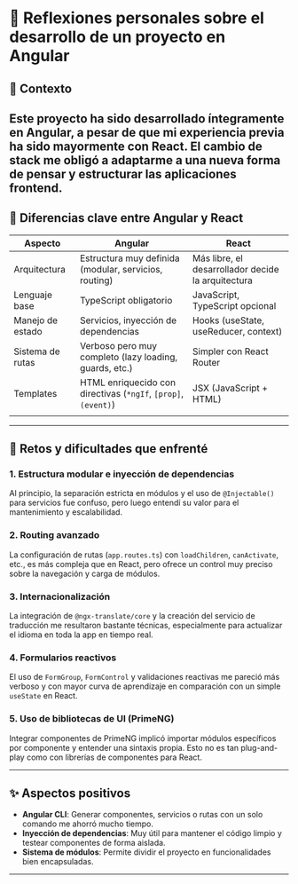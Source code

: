 # 🧾 Reflexiones personales sobre el desarrollo de un proyecto en Angular

## 🧠 Contexto

## Este proyecto ha sido desarrollado íntegramente en **Angular**, a pesar de que mi experiencia previa ha sido mayormente con **React**. El cambio de stack me obligó a adaptarme a una nueva forma de pensar y estructurar las aplicaciones frontend.

## 🔀 Diferencias clave entre Angular y React

| Aspecto          | Angular                                                        | React                                              |
| ---------------- | -------------------------------------------------------------- | -------------------------------------------------- |
| Arquitectura     | Estructura muy definida (modular, servicios, routing)          | Más libre, el desarrollador decide la arquitectura |
| Lenguaje base    | TypeScript obligatorio                                         | JavaScript, TypeScript opcional                    |
| Manejo de estado | Servicios, inyección de dependencias                           | Hooks (useState, useReducer, context)              |
| Sistema de rutas | Verboso pero muy completo (lazy loading, guards, etc.)         | Simpler con React Router                           |
| Templates        | HTML enriquecido con directivas (`*ngIf`, `[prop]`, `(event)`) | JSX (JavaScript + HTML)                            |
|  |

---

## 🚧 Retos y dificultades que enfrenté

### 1. **Estructura modular e inyección de dependencias**

Al principio, la separación estricta en módulos y el uso de `@Injectable()` para servicios fue confuso, pero luego entendí su valor para el mantenimiento y escalabilidad.

### 2. **Routing avanzado**

La configuración de rutas (`app.routes.ts`) con `loadChildren`, `canActivate`, etc., es más compleja que en React, pero ofrece un control muy preciso sobre la navegación y carga de módulos.

### 3. **Internacionalización**

La integración de `@ngx-translate/core` y la creación del servicio de traducción me resultaron bastante técnicas, especialmente para actualizar el idioma en toda la app en tiempo real.

### 4. **Formularios reactivos**

El uso de `FormGroup`, `FormControl` y validaciones reactivas me pareció más verboso y con mayor curva de aprendizaje en comparación con un simple `useState` en React.

### 5. **Uso de bibliotecas de UI (PrimeNG)**

Integrar componentes de PrimeNG implicó importar módulos específicos por componente y entender una sintaxis propia. Esto no es tan plug-and-play como con librerías de componentes para React.

---

## ✨ Aspectos positivos

- **Angular CLI**: Generar componentes, servicios o rutas con un solo comando me ahorró mucho tiempo.
- **Inyección de dependencias**: Muy útil para mantener el código limpio y testear componentes de forma aislada.
- **Sistema de módulos**: Permite dividir el proyecto en funcionalidades bien encapsuladas.

---

